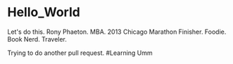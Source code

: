 # Hello_World
Let's do this.
Rony Phaeton. MBA. 2013 Chicago Marathon Finisher. Foodie. Book Nerd. Traveler. 

Trying to do another pull request. #Learning
Umm
